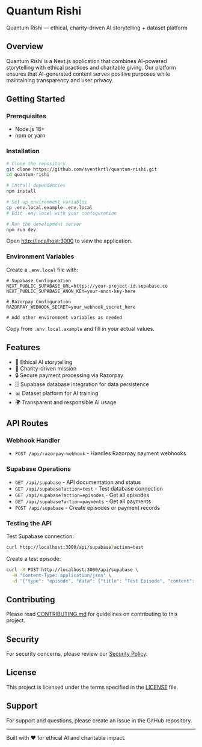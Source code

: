 # Quantum Rishi

Quantum Rishi — ethical, charity-driven AI storytelling + dataset platform

## Overview

Quantum Rishi is a Next.js application that combines AI-powered storytelling with ethical practices and charitable giving. Our platform ensures that AI-generated content serves positive purposes while maintaining transparency and user privacy.

## Getting Started

### Prerequisites
- Node.js 18+
- npm or yarn

### Installation

```bash
# Clone the repository
git clone https://github.com/sventkrtl/quantum-rishi.git
cd quantum-rishi

# Install dependencies
npm install

# Set up environment variables
cp .env.local.example .env.local
# Edit .env.local with your configuration

# Run the development server
npm run dev
```

Open [http://localhost:3000](http://localhost:3000) to view the application.

### Environment Variables

Create a `.env.local` file with:

```env
# Supabase Configuration
NEXT_PUBLIC_SUPABASE_URL=https://your-project-id.supabase.co
NEXT_PUBLIC_SUPABASE_ANON_KEY=your-anon-key-here

# Razorpay Configuration
RAZORPAY_WEBHOOK_SECRET=your_webhook_secret_here

# Add other environment variables as needed
```

Copy from `.env.local.example` and fill in your actual values.

## Features

- 🤖 Ethical AI storytelling
- 💝 Charity-driven mission
- 🔒 Secure payment processing via Razorpay
- 🗄️ Supabase database integration for data persistence
- 📊 Dataset platform for AI training
- 🌍 Transparent and responsible AI usage

## API Routes

### Webhook Handler
- `POST /api/razorpay-webhook` - Handles Razorpay payment webhooks

### Supabase Operations
- `GET /api/supabase` - API documentation and status
- `GET /api/supabase?action=test` - Test database connection
- `GET /api/supabase?action=episodes` - Get all episodes
- `GET /api/supabase?action=payments` - Get all payments
- `POST /api/supabase` - Create episodes or payment records

### Testing the API

Test Supabase connection:
```bash
curl http://localhost:3000/api/supabase?action=test
```

Create a test episode:
```bash
curl -X POST http://localhost:3000/api/supabase \
  -H "Content-Type: application/json" \
  -d '{"type": "episode", "data": {"title": "Test Episode", "content": "Hello World", "status": "draft"}}'
```

## Contributing

Please read [CONTRIBUTING.md](CONTRIBUTING.md) for guidelines on contributing to this project.

## Security

For security concerns, please review our [Security Policy](SECURITY.md).

## License

This project is licensed under the terms specified in the [LICENSE](LICENSE) file.

## Support

For support and questions, please create an issue in the GitHub repository.

---

Built with ❤️ for ethical AI and charitable impact.
